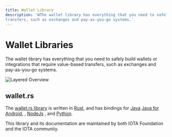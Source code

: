 ```yaml
---
title: Wallet Library
description: 'WThe wallet library has everything that you need to safely build wallets or integrations that require value-based
transfers, such as exchanges and pay-as-you-go systems.'
---
```


# Wallet Libraries

The wallet library has everything that you need to safely build wallets or integrations that require value-based
transfers, such as exchanges and pay-as-you-go systems.

![Layered Overview](/img/libraries/wallet-rs-layer.drawio.svg)

## wallet.rs

The [wallet.rs library](/wallet.rs/welcome) is written
in [Rust](/wallet.rs/getting_started/rust), and
has bindings for [Java](/wallet.rs/getting_started/java)
[Java for Android](/wallet.rs/getting_started/java_for_android),
, [NodeJs](/wallet.rs/getting_started/nodejs)
, and [Python](/wallet.rs/getting_started/python).

This library and its documentation are maintained by both IOTA Foundation and the IOTA community.
